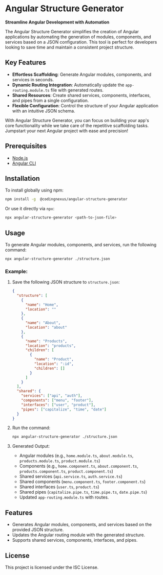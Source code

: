 # Angular Structure Generator

**Streamline Angular Development with Automation**

The Angular Structure Generator simplifies the creation of Angular applications by automating the generation of modules, components, and services based on a JSON configuration. This tool is perfect for developers looking to save time and maintain a consistent project structure.

## Key Features

- **Effortless Scaffolding**: Generate Angular modules, components, and services in seconds.
- **Dynamic Routing Integration**: Automatically update the `app-routing.module.ts` file with generated routes.
- **Shared Resources**: Create shared services, components, interfaces, and pipes from a single configuration.
- **Flexible Configuration**: Control the structure of your Angular application with an intuitive JSON schema.

With Angular Structure Generator, you can focus on building your app's core functionality while we take care of the repetitive scaffolding tasks. Jumpstart your next Angular project with ease and precision!

## Prerequisites

- [Node.js](https://nodejs.org/)
- [Angular CLI](https://angular.io/cli)

## Installation

To install globally using npm:

```bash
npm install -g  @codingnexus/angular-structure-generator
```

Or use it directly via `npx`:

```bash
npx angular-structure-generator <path-to-json-file>
```

## Usage

To generate Angular modules, components, and services, run the following command:

```bash
npx angular-structure-generator ./structure.json
```

### Example:

1. Save the following JSON structure to `structure.json`:

   ```json
   {
     "structure": [
       {
         "name": "Home",
         "location": ""
       },
       {
         "name": "About",
         "location": "about"
       },
       {
         "name": "Products",
         "location": "products",
         "children": [
           {
             "name": "Product",
             "location": ":id",
             "children": []
           }
         ]
       }
     ],
     "shared": {
       "services": ["api", "auth"],
       "components": ["menu", "footer"],
       "interfaces": ["user", "product"],
       "pipes": ["capitalize", "time", "date"]
     }
   }
   ```

2. Run the command:

   ```bash
   npx angular-structure-generator ./structure.json
   ```

3. Generated Output:
   - Angular modules (e.g., `home.module.ts`, `about.module.ts`, `products.module.ts`, `product.module.ts`)
   - Components (e.g., `home.component.ts`, `about.component.ts`, `products.component.ts`, `product.component.ts`)
   - Shared services (`api.service.ts`, `auth.service.ts`)
   - Shared components (`menu.component.ts`, `footer.component.ts`)
   - Shared interfaces (`user.ts`, `product.ts`)
   - Shared pipes (`capitalize.pipe.ts`, `time.pipe.ts`, `date.pipe.ts`)
   - Updated `app-routing.module.ts` with routes.

## Features

- Generates Angular modules, components, and services based on the provided JSON structure.
- Updates the Angular routing module with the generated structure.
- Supports shared services, components, interfaces, and pipes.

## License

This project is licensed under the ISC License.
